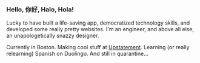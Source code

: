 ### Hello, 你好, Halo, Hola!

Lucky to have built a life-saving app, democratized technology skills, and developed some really pretty websites. I'm an engineer, and above all else, an unapologetically snazzy designer.

Currently in Boston. Making cool stuff at [Upstatement](www.upstatement.com). Learning (or really relearning) Spanish on Duolingo. And still in quarantine...
